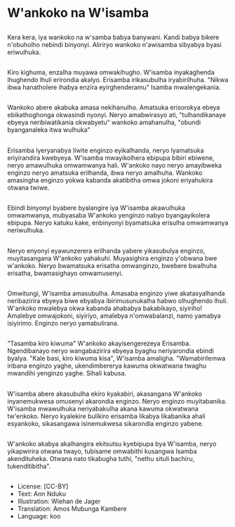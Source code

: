 # W'ankoko na W'isamba

##
Kera kera, iya wankoko na w'samba babya banywani. Kandi babya bikere n'obuholho nebindi binyonyi.  Aliriryo wankoko n'awisamba sibyabya byasi eriwulhuka.

##
Kiro kighuma, enzalha muyawa omwakihugho.  W'isamba inyakaghenda lhughendo lhuli erirondia akalyo.  Erisamba irikasubulha iryabirilhuha. "Nikwa ibwa hanatholere ihabya enzira eyirghenderamu" Isamba mwalengekania.

##
Wankoko abere akabuka amasa nekihanulho.  Amatsuka erisorokya ebeya ebikathoghonga okwasindi nyonyi.  Neryo amabwirasyo ati, "tulhandikanaye ebyeya  neribiwatikania okwabyetu" wankoko amahanulha, "obundi byanganaleka itwa wulhuka"

##
Erisamba lyeryanabya liwite enginzo eyikalhanda, neryo lyamatsuka eriyirandira kwebyeya.  W'isamba mwayikolhera ebipupa bibiri ebiwene, neryo amawulhuka omwamwanya hali.  W'ankoko nayo neryo amayibweka enginzo neryo amatsuka erilhanda, ibwa neryo amalhuha. Wankoko amasingha enginzo yokwa kabanda akatibitha omwa jokoni eriyahukira otwana twiwe.

##
Ebindi binyonyi byabere byalangire iya W'isamba akawulhuka omwamwanya, mubyasaba W'ankoko yenginzo nabyo byangayikolera ebipupa.  Neryo katuku kake, enbinyonyi byamatsuka erisulha omwamwanya neriwulhuka.

##
Neryo enyonyi eyawunzerera erilhanda yabere yikasubulya enginzo, muyitasangana W'ankoko yahakuhi.  Muyasighira enginzo y'obwana bwe w'ankoko.  Neryo bwamatsuka erisatha omwanginzo, bwebere bwalhuha erisatha, bwamasighayo omwamusenyi.

##
Omwitungi, W'isamba amasubulha.  Amasaba enginzo yiwe akatasyalhanda neribazirira ebyeya biwe ebyabya ibirimusunukalha habwo olhughendo lhuli. W'ankoko mwalebya okwa kabanda ahababya bakabikayo, siyiriho! Amalebye omwajokoni, siyiriyo, amalebya n'omwabalanzi, namo yamabya isiyirimo.  Enginzo neryo yamabulirana.

##
"Tasamba kiro kiwuma" W'ankoko akayisengerezeya Erisamba. Ngendibanayo neryo wangabazirira ebyeya byaghu neriyarondia ebindi byalya.  "Kale basi, kiro kiwuma kisa", W'isamba amaligha.  "Wamabirilemwa iribana enginzo yaghe, ukendimbererya kawuma okwatwana twaghu mwandihi yenginzo yaghe.  Sihali kabusa.

##
W'isamba abere akasubulha ekiro kyakabiri, akasangana W'ankoko inyanemukwesa omusenyi akarondia enginzo.  Neryo enginzo muyitabanika.  W'isamba mwawulhuka neriyabakulha akana kawuma okwatwana tw'enkoko.  Neryo kyalekire bulikiro erisamba likabya likabanika ahali esyankoko, sikasangawa isinemukwesa sikarondia enginzo yabene.

##
W'ankoko akabya akalhangira ekitsutsu kyebipupa bya W'isamba, neryo yikapwirira otwana twayo, tubisame omwabithi kusangwa Isamba akendituheka.  Otwana nato tikabugha tuthi, "nethu situli bachiru, tukenditibitha".

##
* License: [CC-BY]
* Text: Ann Nduku
* Illustration: Wiehan de Jager
* Translation: Amos Mubunga Kambere
* Language: koo
